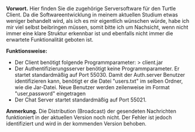 <b>Vorwort.</b> Hier finden Sie die zugehörige Serversoftware für den Turtle Client. Da die Softwareentwicklung in meinem aktuellen 
Studium etwas weniger behandelt wird, als ich es mir eigentlich wünschen würde, habe ich mir viel selbst beibringen müssen, 
somit bitte ich um Nachsicht, wenn nicht immer eine klare Struktur erkennbar ist und ebenfalls nicht immer die erwartete Funktionalität 
geboten ist.

<b>Funktionsweise:</b>
  - Der Client benötigt folgende Programmparameter: > client.jar <host> <port>
  - Der Authentifizierungsserver benötigt keine Programmparameter. Er startet standardmäßig auf Port 55030. Damit der Auth.server
  Benutzer identifizieren kann, benötigt er die Datei "users.txt" im selben Ordner, wie die Jar-Datei. Neue Benutzer werden
  zeilenweise im Format "user,password" eingetragen
  - Der Chat Server startet standardmäßig auf Port 55021.
  
<b>Anmerkung.</b> Die Distribution (Broadcast) der gesendeten Nachrichten funktioniert in der aktuellen Version noch nicht. Der
Fehler ist jedoch identifiziert und wird in der kommenden Version behoben.
